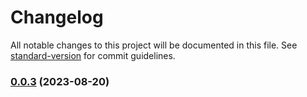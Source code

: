 # Changelog

All notable changes to this project will be documented in this file. See [standard-version](https://github.com/conventional-changelog/standard-version) for commit guidelines.

### [0.0.3](https://github.com/wakaka378/workSpecification/compare/v0.0.2...v0.0.3) (2023-08-20)
